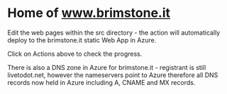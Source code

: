 # Home of www.brimstone.it

Edit the web pages within the src directory - the action will automatically deploy to the brimstone.it static Web App in Azure. 

Click on Actions above to check the progress.

There is also a DNS zone in Azure for brimstone.it - registrant is still livetodot.net, however the nameservers point to Azure therefore all DNS records now held in Azure including A, CNAME and MX records. 



